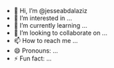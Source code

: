 - 👋 Hi, I’m @jesseabdalaziz
- 👀 I’m interested in ...
- 🌱 I’m currently learning ...
- 💞️ I’m looking to collaborate on ...
- 📫 How to reach me ...
- 😄 Pronouns: ...
- ⚡ Fun fact: ...

<!---
jesseabdalaziz/jesseabdalaziz is a ✨ special ✨ repository because its `README.md` (this file) appears on your GitHub profile.
You can click the Preview link to ta
